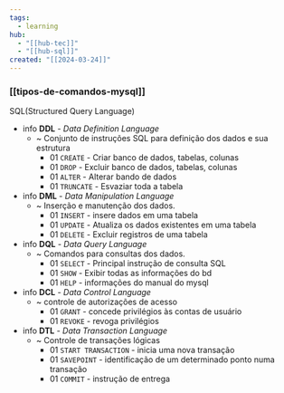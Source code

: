 ```yaml
---
tags:
  - learning
hub:
  - "[[hub-tec]]"
  - "[[hub-sql]]"
created: "[[2024-03-24]]"
---
```

### [[tipos-de-comandos-mysql]]


SQL(Structured Query Language)

- info **DDL** - *Data Definition Language*
	- ~ Conjunto de instruções SQL para definição dos dados e sua estrutura
		- 01 `CREATE` - Criar banco de dados, tabelas, colunas
		- 01 `DROP` - Excluir banco de dados, tabelas, colunas
		- 01 `ALTER` - Alterar bando de dados
		- 01 `TRUNCATE` - Esvaziar toda a tabela
- info **DML** - *Data Manipulation Language*
	- ~ Inserção e manutenção dos dados.
		- 01 `INSERT` - insere dados em uma tabela
		- 01 `UPDATE` - Atualiza os dados existentes em uma tabela
		- 01 `DELETE` - Excluir registros de uma tabela
- info **DQL** - *Data Query Language*
	- ~ Comandos para consultas dos dados.
		- 01 `SELECT` - Principal instrução de consulta SQL
		- 01 `SHOW` - Exibir todas as informações do bd
		- 01 `HELP` - informações do manual do mysql
- info **DCL** - *Data Control Language*
	- ~ controle de autorizações de acesso
		- 01 `GRANT` - concede privilégios às contas de usuário
		- 01 `REVOKE` - revoga privilégios
- info **DTL** - *Data Transaction Language*
	- ~ Controle de transações lógicas
		- 01 `START TRANSACTION` - inicia uma nova transação
		- 01 `SAVEPOINT` - identificação de um determinado ponto numa transação
		- 01 `COMMIT` - instrução de entrega
